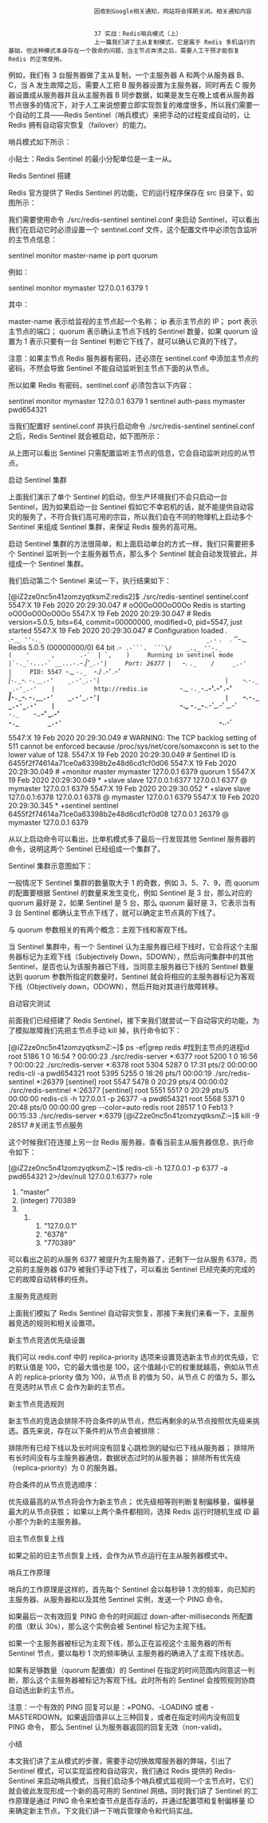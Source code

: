 
                            
                            因收到Google相关通知，网站将会择期关闭。相关通知内容
                            
                            
                            37 实战：Redis哨兵模式（上）
                            上一篇我们讲了主从复制模式，它是属于 Redis 多机运行的基础，但这种模式本身存在一个致命的问题，当主节点奔溃之后，需要人工干预才能恢复 Redis 的正常使用。

例如，我们有 3 台服务器做了主从复制，一个主服务器 A 和两个从服务器 B、C，当 A 发生故障之后，需要人工把 B 服务器设置为主服务器，同时再去 C 服务器设置成从服务器并且从主服务器 B 同步数据，如果是发生在晚上或者从服务器节点很多的情况下，对于人工来说想要立即实现恢复的难度很多，所以我们需要一个自动的工具——Redis Sentinel（哨兵模式）来把手动的过程变成自动的，让 Redis 拥有自动容灾恢复（failover）的能力。

哨兵模式如下所示：




小贴士：Redis Sentinel 的最小分配单位是一主一从。


Redis Sentinel 搭建

Redis 官方提供了 Redis Sentinel 的功能，它的运行程序保存在 src 目录下，如图所示：



我们需要使用命令 ./src/redis-sentinel sentinel.conf 来启动 Sentinel，可以看出我们在启动它时必须设置一个 sentinel.conf 文件，这个配置文件中必须包含监听的主节点信息：

sentinel monitor master-name ip port quorum



例如：

sentinel monitor mymaster 127.0.0.1 6379 1



其中：


master-name 表示给监视的主节点起一个名称；
ip 表示主节点的 IP；
port 表示主节点的端口；
quorum 表示确认主节点下线的 Sentinel 数量，如果 quorum 设置为 1 表示只要有一台 Sentinel 判断它下线了，就可以确认它真的下线了。


注意：如果主节点 Redis 服务器有密码，还必须在 sentinel.conf 中添加主节点的密码，不然会导致 Sentinel 不能自动监听到主节点下面的从节点。

所以如果 Redis 有密码，sentinel.conf 必须包含以下内容：

sentinel monitor mymaster 127.0.0.1 6379 1
sentinel auth-pass mymaster pwd654321



当我们配置好 sentinel.conf 并执行启动命令 ./src/redis-sentinel sentinel.conf 之后，Redis Sentinel 就会被启动，如下图所示：



从上图可以看出 Sentinel 只需配置监听主节点的信息，它会自动监听对应的从节点。

启动 Sentinel 集群

上面我们演示了单个 Sentinel 的启动，但生产环境我们不会只启动一台 Sentinel，因为如果启动一台 Sentinel 假如它不幸宕机的话，就不能提供自动容灾的服务了，不符合我们高可用的宗旨，所以我们会在不同的物理机上启动多个 Sentinel 来组成 Sentinel 集群，来保证 Redis 服务的高可用。

启动 Sentinel 集群的方法很简单，和上面启动单台的方式一样，我们只需要把多个 Sentinel 监听到一个主服务器节点，那么多个 Sentinel 就会自动发现彼此，并组成一个 Sentinel 集群。

我们启动第二个 Sentinel 来试一下，执行结果如下：

[@iZ2ze0nc5n41zomzyqtksmZ:redis2]$ ./src/redis-sentinel sentinel.conf
5547:X 19 Feb 2020 20:29:30.047 # oO0OoO0OoO0Oo Redis is starting oO0OoO0OoO0Oo
5547:X 19 Feb 2020 20:29:30.047 # Redis version=5.0.5, bits=64, commit=00000000, modified=0, pid=5547, just started
5547:X 19 Feb 2020 20:29:30.047 # Configuration loaded
                _._                                                  
           _.-``__ ''-._                                             
      _.-``    `.  `_.  ''-._           Redis 5.0.5 (00000000/0) 64 bit
  .-`` .-```.  ```\/    _.,_ ''-._                                   
 (    '      ,       .-`  | `,    )     Running in sentinel mode
 |`-._`-...-` __...-.``-._|'` _.-'|     Port: 26377
 |    `-._   `._    /     _.-'    |     PID: 5547
  `-._    `-._  `-./  _.-'    _.-'                                   
 |`-._`-._    `-.__.-'    _.-'_.-'|                                  
 |    `-._`-._        _.-'_.-'    |           http://redis.io        
  `-._    `-._`-.__.-'_.-'    _.-'                                   
 |`-._`-._    `-.__.-'    _.-'_.-'|                                  
 |    `-._`-._        _.-'_.-'    |                                  
  `-._    `-._`-.__.-'_.-'    _.-'                                   
      `-._    `-.__.-'    _.-'                                       
          `-._        _.-'                                           
              `-.__.-'                                               

5547:X 19 Feb 2020 20:29:30.049 # WARNING: The TCP backlog setting of 511 cannot be enforced because /proc/sys/net/core/somaxconn is set to the lower value of 128.
5547:X 19 Feb 2020 20:29:30.049 # Sentinel ID is 6455f2f74614a71ce0a63398b2e48d6cd1cf0d06
5547:X 19 Feb 2020 20:29:30.049 # +monitor master mymaster 127.0.0.1 6379 quorum 1
5547:X 19 Feb 2020 20:29:30.049 * +slave slave 127.0.0.1:6377 127.0.0.1 6377 @ mymaster 127.0.0.1 6379
5547:X 19 Feb 2020 20:29:30.052 * +slave slave 127.0.0.1:6378 127.0.0.1 6378 @ mymaster 127.0.0.1 6379
5547:X 19 Feb 2020 20:29:30.345 * +sentinel sentinel 6455f2f74614a71ce0a63398b2e48d6cd1cf0d08 127.0.0.1 26379 @ mymaster 127.0.0.1 6379



从以上启动命令可以看出，比单机模式多了最后一行发现其他 Sentinel 服务器的命令，说明这两个 Sentinel 已经组成一个集群了。

Sentinel 集群示意图如下：



一般情况下 Sentinel 集群的数量取大于 1 的奇数，例如 3、5、7、9，而 quorum 的配置要根据 Sentinel 的数量来发生变化，例如 Sentinel 是 3 台，那么对应的 quorum 最好是 2，如果 Sentinel 是 5 台，那么 quorum 最好是 3，它表示当有 3 台 Sentinel 都确认主节点下线了，就可以确定主节点真的下线了。

与 quorum 参数相关的有两个概念：主观下线和客观下线。

当 Sentinel 集群中，有一个 Sentinel 认为主服务器已经下线时，它会将这个主服务器标记为主观下线（Subjectively Down，SDOWN），然后询问集群中的其他 Sentinel，是否也认为该服务器已下线，当同意主服务器已下线的 Sentinel 数量达到 quorum 参数所指定的数量时，Sentinel 就会将相应的主服务器标记为客观下线（Objectively down，ODOWN），然后开始对其进行故障转移。

自动容灾测试

前面我们已经搭建了 Redis Sentinel，接下来我们就尝试一下自动容灾的功能，为了模拟故障我们先把主节点手动 kill 掉，执行命令如下：

[@iZ2ze0nc5n41zomzyqtksmZ:~]$ ps -ef|grep redis #找到主节点的进程id
root      5186     1  0 16:54 ?        00:00:23 ./src/redis-server *:6377
root      5200     1  0 16:56 ?        00:00:22 ./src/redis-server *:6378
root      5304  5287  0 17:31 pts/2    00:00:00 redis-cli -a pwd654321
root      5395  5255  0 18:26 pts/1    00:00:19 ./src/redis-sentinel *:26379 [sentinel]
root      5547  5478  0 20:29 pts/4    00:00:02 ./src/redis-sentinel *:26377 [sentinel]
root      5551  5517  0 20:29 pts/5    00:00:00 redis-cli -h 127.0.0.1 -p 26377 -a pwd654321
root      5568  5371  0 20:48 pts/0    00:00:00 grep --color=auto redis
root     28517     1  0 Feb13 ?        00:15:33 ./src/redis-server *:6379
[@iZ2ze0nc5n41zomzyqtksmZ:~]$ kill -9 28517 #关闭主节点服务



这个时候我们在连接上另一台 Redis 服务器，查看当前主从服务器信息，执行命令如下：

[@iZ2ze0nc5n41zomzyqtksmZ:~]$ redis-cli -h 127.0.0.1 -p 6377 -a pwd654321 2>/dev/null
127.0.0.1:6377> role
1) "master"
2) (integer) 770389
3) 1) 1) "127.0.0.1"
      2) "6378"
      3) "770389"



可以看出之前的从服务 6377 被提升为主服务器了，还剩下一台从服务 6378，而之前的主服务器 6379 被我们手动下线了，可以看出 Sentinel 已经完美的完成的它的故障自动转移的任务。

主服务竞选规则

上面我们模拟了 Redis Sentinel 自动容灾恢复，那接下来我们来看一下，主服务器竞选的规则和相关设置项。

新主节点竞选优先级设置

我们可以 redis.conf 中的 replica-priority 选项来设置竞选新主节点的优先级，它的默认值是 100，它的最大值也是 100，这个值越小它的权重就越高，例如从节点 A 的 replica-priority 值为 100，从节点 B 的值为 50，从节点 C 的值为 5，那么在竞选时从节点 C 会作为新的主节点。

新主节点竞选规则

新主节点的竞选会排除不符合条件的从节点，然后再剩余的从节点按照优先级来挑选。首先来说，存在以下条件的从节点会被排除：


排除所有已经下线以及长时间没有回复心跳检测的疑似已下线从服务器；
排除所有长时间没有与主服务器通信，数据状态过时的从服务器；
排除所有优先级（replica-priority）为 0 的服务器。


符合条件的从节点竞选顺序：


优先级最高的从节点将会作为新主节点；
优先级相等则判断复制偏移量，偏移量最大的从节点获胜；
如果以上两个条件都相同，选择 Redis 运行时随机生成 ID 最小那个为新的主服务器。


旧主节点恢复上线

如果之前的旧主节点恢复上线，会作为从节点运行在主从服务器模式中。

哨兵工作原理

哨兵的工作原理是这样的，首先每个 Sentinel 会以每秒钟 1 次的频率，向已知的主服务器、从服务器和以及其他 Sentinel 实例，发送一个 PING 命令。

如果最后一次有效回复 PING 命令的时间超过 down-after-milliseconds 所配置的值（默认 30s），那么这个实例会被 Sentinel 标记为主观下线。

如果一个主服务器被标记为主观下线，那么正在监视这个主服务器的所有 Sentinel 节点，要以每秒 1 次的频率确认 主服务器的确进入了主观下线状态。

如果有足够数量（quorum 配置值）的 Sentinel 在指定的时间范围内同意这一判断，那么这个主服务器被标记为客观下线。此时所有的 Sentinel 会按照规则协商自动选出新的主节点。


注意：一个有效的 PING 回复可以是：+PONG、-LOADING 或者 -MASTERDOWN。如果返回值非以上三种回复，或者在指定时间内没有回复 PING 命令， 那么 Sentinel 认为服务器返回的回复无效（non-valid)。


小结

本文我们讲了主从模式的步骤，需要手动切换故障服务器的弊端，引出了 Sentinel 模式，可以实现监控和自动容灾，我们通过 Redis 提供的 Redis-Sentinel 来启动哨兵模式，当我们启动多个哨兵模式监视同一个主节点时，它们就会彼此发现形成一个新的高可用的 Sentinel 网络。同时我们讲了 Sentinel 的工作原理是通过 PING 命令来检查节点是否存活的，并通过配置项和复制偏移量 ID 来确定新主节点，下文我们讲一下哨兵管理命令和代码实战。

                        
                        
                            